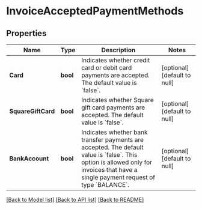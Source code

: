 # InvoiceAcceptedPaymentMethods

## Properties

 Name               | Type     | Description                                                                                                                                                                                              | Notes                        
--------------------|----------|----------------------------------------------------------------------------------------------------------------------------------------------------------------------------------------------------------|------------------------------
 **Card**           | **bool** | Indicates whether credit card or debit card payments are accepted. The default value is &#x60;false&#x60;.                                                                                               | [optional] [default to null] 
 **SquareGiftCard** | **bool** | Indicates whether Square gift card payments are accepted. The default value is &#x60;false&#x60;.                                                                                                        | [optional] [default to null] 
 **BankAccount**    | **bool** | Indicates whether bank transfer payments are accepted. The default value is &#x60;false&#x60;.  This option is allowed only for invoices that have a single payment request of type &#x60;BALANCE&#x60;. | [optional] [default to null] 

[[Back to Model list]](../README.md#documentation-for-models) [[Back to API list]](../README.md#documentation-for-api-endpoints) [[Back to README]](../README.md)

